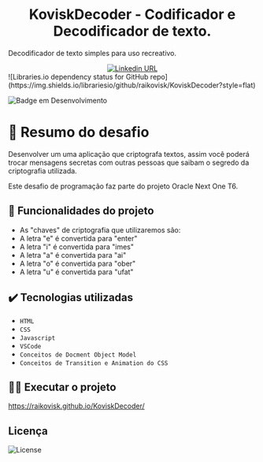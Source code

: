 <h1 align="center"> KoviskDecoder - Codificador e Decodificador de texto. </h1>

Decodificador de texto simples para uso recreativo.

<div align="center">
  <a href="https://www.linkedin.com/in/almeidaraisson/"><img alt="Linkedin URL" src="https://img.shields.io/twitter/url?label=Conecte-se comigo&logo=linkedin&style=social&url=https%3A%2F%2Fwww.linkedin.com%2Fin%2almeidaraisson"></a>
</div>
![Libraries.io dependency status for GitHub repo](https://img.shields.io/librariesio/github/raikovisk/KoviskDecoder?style=flat)


![Badge em Desenvolvimento](http://img.shields.io/static/v1?label=STATUS&message=FINALIZADO&color=GREEN&style=for-the-badge)

# 📑 Resumo do desafio
Desenvolver um uma aplicação que criptografa textos, assim você poderá trocar mensagens secretas com outras pessoas que saibam o segredo da criptografia utilizada.

Este desafio de programação faz parte do projeto Oracle Next One T6.


## 🔨 Funcionalidades do projeto

- As "chaves" de criptografia que utilizaremos são:
- A letra "e" é convertida para "enter"
- A letra "i" é convertida para "imes"
- A letra "a" é convertida para "ai"
- A letra "o" é convertida para "ober"
- A letra "u" é convertida para "ufat"


## ✔️ Tecnologias utilizadas

- ``HTML``
- ``CSS``
- ``Javascript``
- ``VSCode``
- ``Conceitos de Docment Object Model``
- ``Conceitos de Transition e Animation do CSS``


## 👨‍💻 Executar o projeto

https://raikovisk.github.io/KoviskDecoder/


## Licença

![License](https://img.shields.io/github/license/Aliine98/decodificador?style=for-the-badge)

